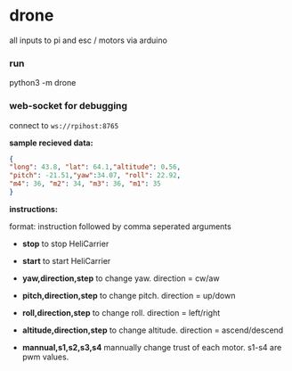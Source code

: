 


# drone
all inputs to pi and esc / motors via arduino

### run
python3 -m drone 

### web-socket for debugging

connect to  `ws://rpihost:8765`

**sample recieved data:**

```json
{
"long": 43.8, "lat": 64.1,"altitude": 0.56, 
"pitch": -21.51,"yaw":34.07, "roll": 22.92,
"m4": 36, "m2": 34, "m3": 36, "m1": 35
}
```

**instructions:**

format:
  instruction followed by comma seperated arguments
  
- **stop**
    to stop HeliCarrier
  
- **start**
    to start HeliCarrier
    
- **yaw,direction,step**
    to change yaw. direction = cw/aw
    
- **pitch,direction,step**
    to change pitch. direction = up/down
    
- **roll,direction,step**
    to change roll. direction = left/right
    
- **altitude,direction,step**
    to change altitude. direction = ascend/descend
  
- **mannual,s1,s2,s3,s4**
    mannually change trust of each motor. s1-s4 are pwm values.